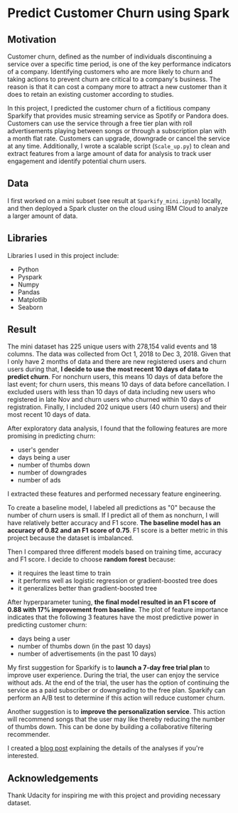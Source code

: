 # Predict Customer Churn using Spark

## Motivation

Customer churn, defined as the number of individuals discontinuing a service over a specific time period, is one of the key performance 
indicators of a company. Identifying customers who are more likely to churn and taking actions to prevent churn are critical to a 
company's business. The reason is that it can cost a company more to attract a new customer than it does to retain an existing customer 
according to studies. 

In this project, I predicted the customer churn of a fictitious company Sparkify that provides music streaming service as Spotify or 
Pandora does. Customers can use the service through a free tier plan with roll advertisements playing between songs or through a 
subscription plan with a month flat rate. Customers can upgrade, downgrade or cancel the service at any time. Additionally, I wrote a scalable script (`Scale_up.py`) to clean and extract features from a large amount of data for analysis to track user engagement and identify potential churn users.

## Data

I first worked on a mini subset (see result at `Sparkify_mini.ipynb`) locally, and then deployed a Spark cluster on the cloud using IBM
Cloud to analyze a larger amount of data.

## Libraries

Libraries I used in this project include:

- Python
- Pyspark
- Numpy
- Pandas
- Matplotlib
- Seaborn

## Result

The mini dataset has 225 unique users with 278,154 valid events and 18 columns. The data was collected from Oct 1, 2018 to Dec 3, 2018. Given that I only have 2 months of data and there are new registered users and churn users during that, **I decide to use the most recent 10 days of data to predict churn**. For nonchurn users, this means 10 days of data before the last event; for churn users, this means 10 days of data before cancellation. I excluded users with less than 10 days of data including new users who registered in late Nov and churn users who churned within 10 days of registration. Finally, I included 202 unique users (40 churn users) and their most recent 10 days of data.

After exploratory data analysis, I found that the following features are more promising in predicting churn:
- user's gender
- days being a user
- number of thumbs down
- number of downgrades
- number of ads

I extracted these features and performed necessary feature engineering. 

To create a baseline model, I labeled all predictions as "0" because the number of churn users is small. If I predict all of them as nonchurn, I will have relatively better accuracy and F1 score. **The baseline model has an accuracy of 0.82 and an F1 score of 0.75**. F1 score is a better metric in this project because the dataset is imbalanced. 

Then I compared three different models based on training time, accuracy and F1 score. I decide to choose **random forest** because:
- it requires the least time to train
- it performs well as logistic regression or gradient-boosted tree does
- it generalizes better than gradient-boosted tree

After hyperparameter tuning, **the final model resulted in an F1 score of 0.88 with 17% improvement from baseline**. The plot of feature importance indicates that the following 3 features have the most predictive power in predicting customer churn:
- days being a user
- number of thumbs down (in the past 10 days) 
- number of advertisements (in the past 10 days)

My first suggestion for Sparkify is to **launch a 7-day free trial plan** to improve user experience. During the trial, the user can enjoy the service without ads. At the end of the trial, the user has the option of continuing the service as a paid subscriber or downgrading to the free plan. Sparkify can perform an A/B test to determine if this action will reduce customer churn.

Another suggestion is to **improve the personalization service**. This action will recommend songs that the user may like thereby reducing the number of thumbs down. This can be done by building a collaborative filtering recommender.

I created a [blog post](https://medium.com/@fivecentsly/predict-customer-churn-using-spark-71ac4f3b6b14) explaining the details of the analyses if you're interested.

## Acknowledgements

Thank Udacity for inspiring me with this project and providing necessary dataset. 
